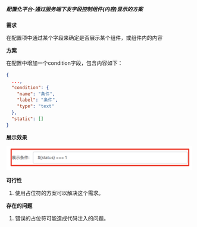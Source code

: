 ##### 配置化平台-通过服务端下发字段控制组件(内容)显示的方案

**需求**

在配置项中通过某个字段来确定是否展示某个组件，或组件内的内容

**方案**

在配置中增加一个condition字段，包含内容如下：

```json
{
  ...,
  "condition": {
    "name": "条件",
    "label": "条件",
    "type": "text"
  },
  "static": []
}

```

**展示效果**

<img src="./assets/image-20190506172405317.png" style="width: 500px" />

**可行性**

1. 使用占位符的方案可以解决这个需求。

**存在的问题**

1. 错误的占位符可能造成代码注入的问题。

